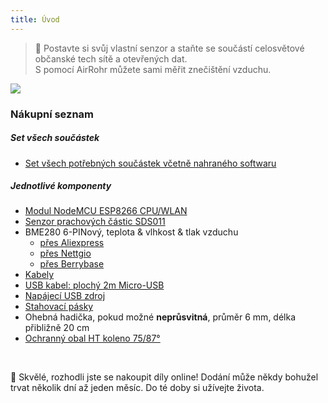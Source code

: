 ```yaml
---
title: Úvod
---
```

> 🚧 Postavte si svůj vlastní senzor a staňte se součástí celosvětové občanské tech sítě a otevřených dat. <br> S pomocí AirRohr můžete sami měřit znečištění vzduchu.


<img src="../docs/airrohr/particulate-matter-air-quality-sensor-kit.jpeg" loading="lazy"/>

### Nákupní seznam
##### Set všech součástek
* [Set všech potřebných součástek včetně nahraného softwaru](https://nettigo.eu/products/luftdaten-org-pl-kit-sds011-bme280)

##### Jednotlivé komponenty
* [Modul NodeMCU ESP8266 CPU/WLAN](https://www.aliexpress.com/wholesale?groupsort=1&SortType=price_asc&SearchText=nodemcu+v3+esp8266+ch340)
* [Senzor prachových částic SDS011](http://www.aliexpress.com/wholesale?groupsort=1&SortType=price_asc&SearchText=sds011)
* BME280 6-PINový, teplota & vlhkost & tlak vzduchu
  - [přes Aliexpress](https://www.aliexpress.com/wholesale?catId=0&initiative_id=SB_20200308040440&SearchText=bme280+-5V+%2B3.3V)
  - [přes Nettgio](https://nettigo.eu/products/module-pressure-humidity-and-temperature-sensor-bosch-bme280)
  - [přes Berrybase](https://www.berrybase.de/bauelemente/sensoren-module/feuchtigkeit/bme680-breakout-board-4in1-sensor-f-252-r-temperatur-luftfeuchtigkeit-luftdruck-und-luftg-252-t)
* [Kabely](http://www.aliexpress.com/wholesale?groupsort=1&SortType=price_asc&SearchText=Dupont+cable+20cm+female-female)
* [USB kabel: plochý 2m Micro-USB](https://www.aliexpress.com/wholesale?catId=0&initiative_id=SB_20200308040708&SearchText=micro+usb+flat+cable+2m)
* [Napájecí USB zdroj](https://www.aliexpress.com/wholesale?catId=0&initiative_id=SB_20200308040834&SearchText=single+micro+usb+eu+power+supply)
* [Stahovací pásky](https://www.aliexpress.com/wholesale?catId=0&initiative_id=SB_20200308040852&SearchText=cable+straps)
* Ohebná hadička, pokud možné **neprůsvitná**, průměr 6 mm, délka přibližně 20 cm
* [Ochranný obal HT koleno 75/87°](https://www.bauhaus.info/rohrsysteme/marley-ht-bogen-/p/13625028)


<br>

🙌 Skvělé, rozhodli jste se nakoupit díly online!
Dodání může někdy bohužel trvat několik dní až jeden měsíc.
Do té doby si užívejte života.
